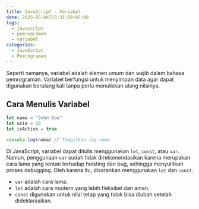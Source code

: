 ```yaml
---
title: JavaScript - Variabel
date: 2025-05-04T13:31:09+07:00
tags:
  - javascript
  - pemrograman
  - variabel
categories:
  - JavaScript
  - Pemrograman
---
```


Seperti namanya, variabel adalah elemen umum dan wajib dalam bahasa pemrograman. Variabel berfungsi untuk menyimpan data agar dapat digunakan berulang kali tanpa perlu menuliskan ulang nilainya.

## Cara Menulis Variabel

```js
let nama = "John Doe"
let usia = 18
let isActive = true

console.log(nama) // Tampilkan log nama
```

Di JavaScript, variabel dapat ditulis menggunakan `let`, `const`, atau `var`. Namun, penggunaan `var` sudah tidak direkomendasikan karena merupakan cara lama yang rentan terhadap hoisting dan bug, sehingga menyulitkan proses debugging. Oleh karena itu, disarankan menggunakan `let` dan `const`.

- `var` adalah cara lama.
- `let` adalah cara modern yang lebih fleksibel dan aman.
- `const` digunakan untuk nilai tetap yang tidak bisa diubah setelah dideklarasikan.

